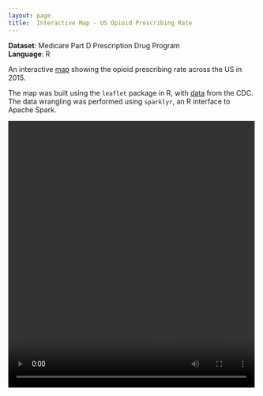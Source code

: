 ```yaml
---
layout: page
title:  Interactive Map - US Opioid Prescribing Rate
---
```


**Dataset**: Medicare Part D Prescription Drug Program
<br/>
**Language**: R

An interactive <a href="https://github.com/katwang/Examples/blob/master/leafletmap.html">map</a> showing the opioid prescribing rate across the US in 2015.

The map was built using the <code>leaflet</code> package in R, with <a href="https://www.cms.gov/Research-Statistics-Data-and-Systems/Statistics-Trends-and-Reports/Medicare-Provider-Charge-Data">data</a> from the CDC. The data wrangling was performed using <code>sparklyr</code>, an R interface to Apache Spark.


<!-- <iframe src="https://www.youtube.com/watch?v=ctTKPs66rCU" height="315" width="560" allowfullscreen="" frameborder="0">
</iframe> -->


<!-- <div class="box alt">
<div class="row uniform">
<div class="12u$"><span class="image fit"><img src="leafletmap.html" alt="" /></span></div>
</div>
</div> -->

<div class="box alt">
<video width="99%" height="540">
<source src="leafletmap.html" type="html" ></video>
</div>